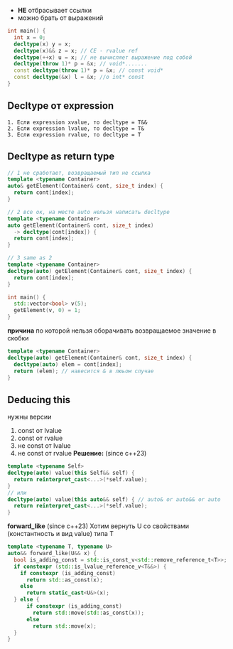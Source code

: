 - **НЕ** отбрасывает ссылки
- можно брать от выражений

```c++
int main() {
  int x = 0;
  decltype(x) y = x;
  decltype(x)&& z = x; // CE - rvalue ref
  decltype(++x) u = x; // не вычисляет выражение под собой
  decltype(throw 1)* p = &x; // void*.......
  const decltype(throw 1)* p = &x; // const void*
  const decltype(&x) l = &x; //o int* const
}
```

## Decltype от expression

	1. Если expression xvalue, то decltype = T&&
	2. Если expression lvalue, то decltype = T&
	3. Если expression rvalue, то decltype = T

## Decltype as return type

```c++
// 1 не сработает, возвращаемый тип не ссылка
template <typename Container>
auto& getElement(Container& cont, size_t index) {
  return cont[index];
}

// 2 все ок, на месте auto нельзя написать decltype
template <typename Container>
auto getElement(Container& cont, size_t index)
  -> decltype(cont[index]) {
  return cont[index];
}

// 3 same as 2
template <typename Container>
decltype(auto) getElement(Container& cont, size_t index) {
  return cont[index];
}

int main() {
  std::vector<bool> v(5);
  getElement(v, 0) = 1;
}
```

**причина** по которой нельзя оборачивать возвращаемое значение в скобки
```c++
template <typename Container>
decltype(auto) getElement(Container& cont, size_t index) {
  decltype(auto) elem = cont[index];
  return (elem); // навесится & в люьом случае
}
```

## Deducing this

нужны версии
1. const от lvalue
2. const от rvalue
3. не const от lvalue
4. не const от rvalue
**Решение:** (since c++23)

```c++
template <typename Self>
decltype(auto) value(this Self&& self) {
  return reinterpret_cast<...>(*self.value);
}
// или
decltype(auto) value(this auto&& self) { // auto& or auto&& or auto
  return reinterpret_cast<...>(*self.value);
}
```

**forward_like** (since c++23)
Хотим вернуть U со свойствами (константность и вид value) типа T
```c++
template <typename T, typename U>
auto&& forward_like(U&& x) {
  bool is_adding_const = std::is_const_v<std::remove_reference_t<T>>;
  if constexpr (std::is_lvalue_reference_v<T&&>) {
    if constexpr (is_adding_const)
      return std::as_const(x);
    else 
      return static_cast<U&>(x);
  } else {
      if constexpr (is_adding_const)
        return std::move(std::as_const(x));
      else 
        return std::move(x);
  }
}
```